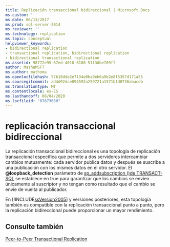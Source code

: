 ```yaml
---
title: Replicación transaccional bidireccional | Microsoft Docs
ms.custom: ''
ms.date: 06/13/2017
ms.prod: sql-server-2014
ms.reviewer: ''
ms.technology: replication
ms.topic: conceptual
helpviewer_keywords:
- bidirectional replication
- transactional replication, bidirectional replication
- bidirectional transactional replication
ms.assetid: 98772e95-67ed-4010-8108-5113dbe709ff
author: MashaMSFT
ms.author: mathoma
ms.openlocfilehash: 57b18dde2e7134e0ba9eb6a9b2e8f5357d171a55
ms.sourcegitcommit: ad4d92dce894592a259721a1571b1d8736abacdb
ms.translationtype: MT
ms.contentlocale: es-ES
ms.lasthandoff: 08/04/2020
ms.locfileid: "87673630"
---
```

# <a name="bidirectional-transactional-replication"></a>replicación transaccional bidireccional
  La replicación transaccional bidireccional es una topología de replicación transaccional específica que permite a dos servidores intercambiar cambios mutuamente: cada servidor publica datos y después se suscribe a una publicación con los mismos datos en el otro servidor. El **@loopback_detection** parámetro de [sp_addsubscription &#40;&#41;de TRANSACT-SQL](/sql/relational-databases/system-stored-procedures/sp-addsubscription-transact-sql) se establece en true para garantizar que los cambios se envíen únicamente al suscriptor y no tengan como resultado que el cambio se envíe de vuelta al publicador.  
  
 En [!INCLUDE[ssVersion2005](../../../includes/ssversion2005-md.md)] y versiones posteriores, esta topología también es compatible con la replicación transaccional punto a punto, pero la replicación bidireccional puede proporcionar un mayor rendimiento.  
  
## <a name="see-also"></a>Consulte también  
 [Peer-to-Peer Transactional Replication](peer-to-peer-transactional-replication.md)  
  
  
